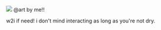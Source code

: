 ![](https://64.media.tumblr.com/ef4f45e6d3b1a5a9596998534e6df38e/669227332ac522a1-2e/s1280x1920/d4358ef5a6afb00e285bcf7915db2d534270e61f.pnj)
@art by me!! 

w2i if need! i don't mind interacting as long as you're not dry. 
